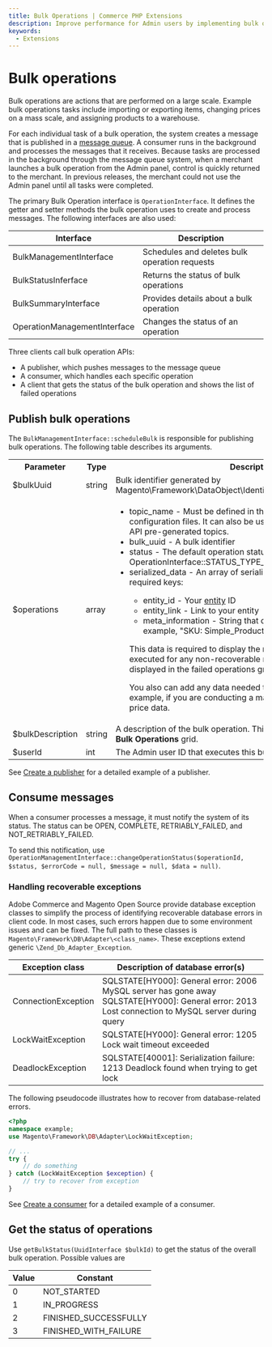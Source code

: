 ```yaml
---
title: Bulk Operations | Commerce PHP Extensions
description: Improve performance for Admin users by implementing bulk operations for Adobe Commerce and Magento Open Source.
keywords:
  - Extensions
---
```


# Bulk operations

Bulk operations are actions that are performed on a large scale. Example bulk operations tasks include importing or exporting items, changing prices on a mass scale, and assigning products to a warehouse.

For each individual task of a bulk operation, the system creates a message that is published in a [message queue](https://experienceleague.adobe.com/en/docs/commerce-operations/configuration-guide/message-queues/message-queue-framework). A consumer runs in the background and processes the messages that it receives. Because tasks are processed in the background through the message queue system, when a merchant launches a bulk operation from the Admin panel, control is quickly returned to the merchant. In previous releases, the merchant could not use the Admin panel until all tasks were completed.

The primary Bulk Operation interface is `OperationInterface`. It defines the getter and setter methods the bulk operation uses to create and process messages. The following interfaces are also used:

Interface | Description
--- | ---
BulkManagementInterface | Schedules and deletes bulk operation requests
BulkStatusInferface | Returns the status of bulk operations
BulkSummaryInterface | Provides details about a bulk operation
OperationManagementInterface | Changes the status of an operation

Three clients call bulk operation APIs:

*  A publisher, which pushes messages to the message queue
*  A consumer, which handles each specific operation
*  A client that gets the status of the bulk operation and shows the list of failed operations

## Publish bulk operations

The `BulkManagementInterface::scheduleBulk` is responsible for publishing bulk operations. The following table describes its arguments.

<table>
    <tr>
        <th>Parameter</th>
        <th>Type</th>
        <th>Description</th>
    </tr>
    <tr>
        <td><inlineCode class="spectrum-Body--sizeS">$bulkUuid</inlineCode></td>
        <td>string</td>
        <td>Bulk identifier generated by <inlineCode class="spectrum-Body--sizeS">Magento\Framework\DataObject\IdentityGeneratorInterface::generateId</inlineCode></td>
    </tr>
    <tr>
        <td><inlineCode class="spectrum-Body--sizeS">$operations</inlineCode></td>
        <td>array</td>
        <td>
            <ul>
                <li>topic_name - Must be defined in the <inlineCode class="spectrum-Body--sizeS">communication.xml</inlineCode> and queue configuration files. It can also be used in one of the Asynchonous API pre-generated topics.</li>
                <li>bulk_uuid - A bulk identifier</li>
                <li>status - The default operation status <inlineCode class="spectrum-Body--sizeS">OperationInterface::STATUS_TYPE_OPEN</inlineCode></li>
                <li>serialized_data - An array of serialized data with the following required keys:</li>
                <ul>
                    <li>entity_id - Your <a href="https://experienceleague.adobe.com/en/docs/commerce-operations/implementation-playbook/glossary#entity">entity</a> ID</li>
                    <li>entity_link - Link to your entity</li>
                    <li>meta_information - String that describes your entity. For example, "SKU: Simple_Product"</li>
                </ul>
                <p>This data is required to display the results of operations couldn't be executed for any non-recoverable reason. These results are displayed in the failed operations grid.</p>
                <p>You also can add any data needed to execute operations. For example, if you are conducting a mass price update, you can add price data.</p>
            </ul>
        </td>
    </tr>
    <tr>
        <td><inlineCode class="spectrum-Body--sizeS">$bulkDescription</inlineCode></td>
        <td>string</td>
        <td>A description of the bulk operation. This value is displayed in the <b>Your Bulk Operations</b> grid.</td>
    </tr>
    <tr>
        <td><inlineCode class="spectrum-Body--sizeS">$userId</inlineCode></td>
        <td>int</td>
        <td>The Admin user ID that executes this bulk operation.</td>
    </tr>
</table>

See [Create a publisher](bulk-operations-example.md#create-a-publisher) for a detailed example of a publisher.

## Consume messages

When a consumer processes a message, it must notify the system of its status. The status can be OPEN, COMPLETE, RETRIABLY_FAILED, and NOT_RETRIABLY_FAILED.

To send this notification, use `OperationManagementInterface::changeOperationStatus($operationId, $status, $errorCode = null, $message = null, $data = null)`.

### Handling recoverable exceptions

Adobe Commerce and Magento Open Source provide database exception classes to simplify the process of identifying recoverable database errors in client code. In most cases, such errors happen due to some environment issues and can be fixed. The full path to these classes is `Magento\Framework\DB\Adapter\<class_name>`. These exceptions extend generic `\Zend_Db_Adapter_Exception`.

Exception class | Description of database error(s)
--- | ---
ConnectionException | SQLSTATE[HY000]: General error: 2006 MySQL server has gone away <br />SQLSTATE[HY000]: General error: 2013 Lost connection to MySQL server during query
LockWaitException | SQLSTATE[HY000]: General error: 1205 Lock wait timeout exceeded
DeadlockException | SQLSTATE[40001]: Serialization failure: 1213 Deadlock found when trying to get lock

The following pseudocode illustrates how to recover from database-related errors.

```php
<?php
namespace example;
use Magento\Framework\DB\Adapter\LockWaitException;

// ...
try {
    // do something
} catch (LockWaitException $exception) {
    // try to recover from exception
}
```

See [Create a consumer](bulk-operations-example.md#create-a-consumer) for a detailed example of a consumer.

## Get the status of operations

Use `getBulkStatus(UuidInterface $bulkId)` to get the status of the overall bulk operation.  Possible values are

Value | Constant
--- | ---
0 | NOT_STARTED
1 | IN_PROGRESS
2 | FINISHED_SUCCESSFULLY
3 | FINISHED_WITH_FAILURE
